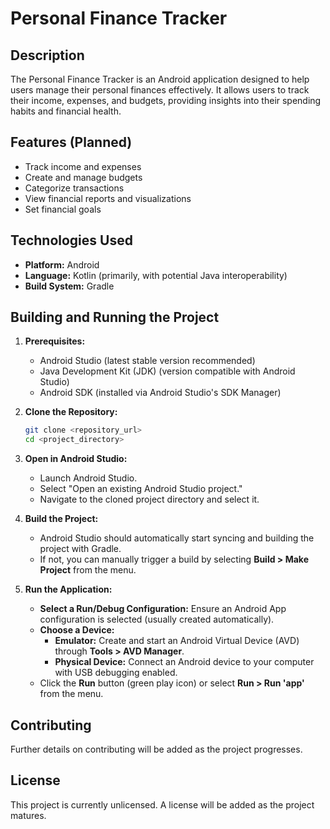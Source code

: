 # Personal Finance Tracker

## Description

The Personal Finance Tracker is an Android application designed to help users manage their personal finances effectively. It allows users to track their income, expenses, and budgets, providing insights into their spending habits and financial health.

## Features (Planned)

*   Track income and expenses
*   Create and manage budgets
*   Categorize transactions
*   View financial reports and visualizations
*   Set financial goals

## Technologies Used

*   **Platform:** Android
*   **Language:** Kotlin (primarily, with potential Java interoperability)
*   **Build System:** Gradle

## Building and Running the Project

1.  **Prerequisites:**
    *   Android Studio (latest stable version recommended)
    *   Java Development Kit (JDK) (version compatible with Android Studio)
    *   Android SDK (installed via Android Studio's SDK Manager)

2.  **Clone the Repository:**
    ```bash
    git clone <repository_url>
    cd <project_directory>
    ```

3.  **Open in Android Studio:**
    *   Launch Android Studio.
    *   Select "Open an existing Android Studio project."
    *   Navigate to the cloned project directory and select it.

4.  **Build the Project:**
    *   Android Studio should automatically start syncing and building the project with Gradle.
    *   If not, you can manually trigger a build by selecting **Build > Make Project** from the menu.

5.  **Run the Application:**
    *   **Select a Run/Debug Configuration:** Ensure an Android App configuration is selected (usually created automatically).
    *   **Choose a Device:**
        *   **Emulator:** Create and start an Android Virtual Device (AVD) through **Tools > AVD Manager**.
        *   **Physical Device:** Connect an Android device to your computer with USB debugging enabled.
    *   Click the **Run** button (green play icon) or select **Run > Run 'app'** from the menu.

## Contributing

Further details on contributing will be added as the project progresses.

## License

This project is currently unlicensed. A license will be added as the project matures.
